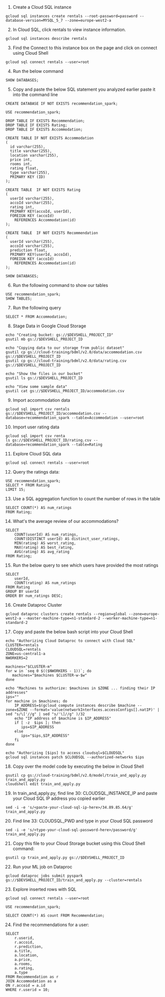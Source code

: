 1. Create a Cloud SQL instance
```
gcloud sql instances create rentals --root-password=password --database-version=MYSQL_5_7 --zone=europe-west2-a
```

2. In Cloud SQL, click rentals to view instance information.
 ```
 gcloud sql instances describe rentals
 ```

3. Find the Connect to this instance box on the page and click on connect using Cloud Shell
```
gcloud sql connect rentals --user=root
```
4. Run the below command
```
SHOW DATABASES;
```

5. Copy and paste the below SQL statement you analyzed earlier paste it into the command line
```
CREATE DATABASE IF NOT EXISTS recommendation_spark;

USE recommendation_spark;

DROP TABLE IF EXISTS Recommendation;
DROP TABLE IF EXISTS Rating;
DROP TABLE IF EXISTS Accommodation;

CREATE TABLE IF NOT EXISTS Accommodation
(
  id varchar(255),
  title varchar(255),
  location varchar(255),
  price int,
  rooms int,
  rating float,
  type varchar(255),
  PRIMARY KEY (ID)
);

CREATE TABLE  IF NOT EXISTS Rating
(
  userId varchar(255),
  accoId varchar(255),
  rating int,
  PRIMARY KEY(accoId, userId),
  FOREIGN KEY (accoId)
    REFERENCES Accommodation(id)
);

CREATE TABLE  IF NOT EXISTS Recommendation
(
  userId varchar(255),
  accoId varchar(255),
  prediction float,
  PRIMARY KEY(userId, accoId),
  FOREIGN KEY (accoId)
    REFERENCES Accommodation(id)
);

SHOW DATABASES;
```

6. Run the following command to show our tables
```
USE recommendation_spark;
SHOW TABLES;
```

7. Run the following query
```
SELECT * FROM Accommodation;
```

8. Stage Data in Google Cloud Storage
```
echo "Creating bucket: gs://$DEVSHELL_PROJECT_ID"
gsutil mb gs://$DEVSHELL_PROJECT_ID

echo "Copying data to our storage from public dataset"
gsutil cp gs://cloud-training/bdml/v2.0/data/accommodation.csv gs://$DEVSHELL_PROJECT_ID
gsutil cp gs://cloud-training/bdml/v2.0/data/rating.csv gs://$DEVSHELL_PROJECT_ID

echo "Show the files in our bucket"
gsutil ls gs://$DEVSHELL_PROJECT_ID

echo "View some sample data"
gsutil cat gs://$DEVSHELL_PROJECT_ID/accommodation.csv
```
9. Import accommodation data
```
gcloud sql import csv rentals gs://$DEVSHELL_PROJECT_ID/accommodation.csv --database=recommendation_spark --table=Accommodation --user=root
```

10. Import user rating data
```
gcloud sql import csv renta
ls gs://$DEVSHELL_PROJECT_ID/rating.csv --database=recommendation_spark --table=Rating
```
11. Explore Cloud SQL data

```
gcloud sql connect rentals --user=root
```

12. Query the ratings data:
```
USE recommendation_spark;
SELECT * FROM Rating
LIMIT 15;
```

13. Use a SQL aggregation function to count the number of rows in the table
```
SELECT COUNT(*) AS num_ratings
FROM Rating;
```

14. What's the average review of our accommodations?
```
SELECT
    COUNT(userId) AS num_ratings,
    COUNT(DISTINCT userId) AS distinct_user_ratings,
    MIN(rating) AS worst_rating,
    MAX(rating) AS best_rating,
    AVG(rating) AS avg_rating
FROM Rating;
```

15. Run the below query to see which users have provided the most ratings
```
SELECT
    userId,
    COUNT(rating) AS num_ratings
FROM Rating
GROUP BY userId
ORDER BY num_ratings DESC;
```

16. Create Dataproc Cluster
```
gcloud dataproc clusters create rentals --region=global --zone=europe-west2-a --master-machine-type=n1-standard-2 --worker-machine-type=n1-standard-2
```

17. Copy and paste the below bash script into your Cloud Shell
```
echo "Authorizing Cloud Dataproc to connect with Cloud SQL"
CLUSTER=rentals
CLOUDSQL=rentals
ZONE=us-central1-a
NWORKERS=2

machines="$CLUSTER-m"
for w in `seq 0 $(($NWORKERS - 1))`; do
   machines="$machines $CLUSTER-w-$w"
done

echo "Machines to authorize: $machines in $ZONE ... finding their IP addresses"
ips=""
for machine in $machines; do
    IP_ADDRESS=$(gcloud compute instances describe $machine --zone=$ZONE --format='value(networkInterfaces.accessConfigs[].natIP)' | sed "s/\['//g" | sed "s/'\]//g" )/32
    echo "IP address of $machine is $IP_ADDRESS"
    if [ -z  $ips ]; then
       ips=$IP_ADDRESS
    else
       ips="$ips,$IP_ADDRESS"
    fi
done

echo "Authorizing [$ips] to access cloudsql=$CLOUDSQL"
gcloud sql instances patch $CLOUDSQL --authorized-networks $ips
```

18. Copy over the model code by executing the below in Cloud Shell
```
gsutil cp gs://cloud-training/bdml/v2.0/model/train_and_apply.py train_and_apply.py
cloudshell edit train_and_apply.py
```

19. In train_and_apply.py, find line 30: CLOUDSQL_INSTANCE_IP and paste your Cloud SQL IP address you copied earlier
```
sed -i -e 's/<paste-your-cloud-sql-ip-here>/34.89.85.64/g' train_and_apply.py
```

20. Find line 33: CLOUDSQL_PWD and type in your Cloud SQL password
```
sed -i -e 's/<type-your-cloud-sql-password-here>/password/g' train_and_apply.py
```

21. Copy this file to your Cloud Storage bucket using this Cloud Shell command:
```
gsutil cp train_and_apply.py gs://$DEVSHELL_PROJECT_ID
```

22. Run your ML job on Dataproc
```
gcloud dataproc jobs submit pyspark gs://$DEVSHELL_PROJECT_ID/train_and_apply.py --cluster=rentals
```

23. Explore inserted rows with SQL
```
gcloud sql connect rentals --user=root

USE recommendation_spark;

SELECT COUNT(*) AS count FROM Recommendation;
```

24. Find the recommendations for a user:
```
SELECT
    r.userid,
    r.accoid,
    r.prediction,
    a.title,
    a.location,
    a.price,
    a.rooms,
    a.rating,
    a.type
FROM Recommendation as r
JOIN Accommodation as a
ON r.accoid = a.id
WHERE r.userid = 10;
```
